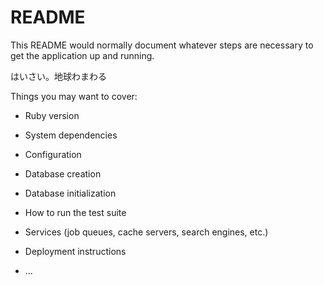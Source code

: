 # README

This README would normally document whatever steps are necessary to get the
application up and running.

はいさい。地球わまわる

Things you may want to cover:

* Ruby version

* System dependencies

* Configuration

* Database creation

* Database initialization

* How to run the test suite

* Services (job queues, cache servers, search engines, etc.)

* Deployment instructions

* ...
